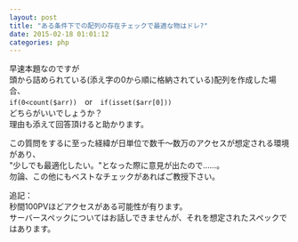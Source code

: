 ```yaml
---
layout: post
title: "ある条件下での配列の存在チェックで最適な物はドレ?"
date: 2015-02-18 01:01:12
categories: php
---
```

<p>早速本題なのですが<br>
頭から詰められている(添え字の0から順に格納されている)配列を作成した場合、<br>
<code>if(0&lt;count($arr))</code>　or　<code>if(isset($arr[0]))</code><br>
どちらがいいでしょうか？<br>
理由も添えて回答頂けると助かります。</p>

<p>この質問をするに至った経緯が日単位で数千～数万のアクセスが想定される環境があり、<br>
"少しでも最適化したい。"となった際に意見が出たので……。<br>
勿論、この他にもベストなチェックがあればご教授下さい。</p>

<p>追記：<br>
秒間100PVほどアクセスがある可能性が有ります。<br>
サーバースペックについてはお話しできませんが、それを想定されたスペックではあります。</p>

